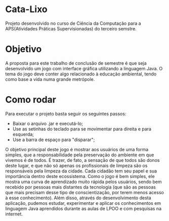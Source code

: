 # Cata-Lixo

Projeto desenvolvido no curso de Ciência da Computação para a APS(Atividades Práticas Supervisionadas) do terceiro semstre.

# Objetivo

A proposta para este trabalho de conclusão de semestre é que seja desenvolvido um jogo com interface gráfica utilizando a linguagem Java. O tema do jogo deve conter algo relacionado à educação ambiental, tendo como base a vida numa grande metrópole.

# Como rodar

Para executar o projeto basta seguir os seguintes passos:

- Baixar o arquivo .jar e executá-lo;
- Use as setinhas do teclado para se movimentar para direita e para esquerda;
- Use a barra de espaço para "disparar";

O objetivo principal deste jogo é mostrar aos usuários de uma forma simples, que a responsabilidade pela preservação do ambiente em que vivemos é de todos. É trazer, de fato, a sensação de que todos são donos deste lugar, e que não só apenas os profissionais de limpeza são os responsáveis pela limpeza da cidade.
Cada cidadão tem seu papel e sua importância dentro deste ecossistema.
Como o jogo é bem simples, ele mostra uma curva de aprendizado muito rápida pelos usuários, sendo bem recebido por pessoas mais distantes da tecnologia (que são as pessoas que mais precisam desse tipo de conscientização, por terem menos acesso à esse conhecimento).
Além disso, através do desenvolvimento desta aplicação, pudemos estudar, experimentar e aplicar os conhecimentos em linguagem Java aprendidos durante as aulas de LPOO e com pesquisas na internet.
